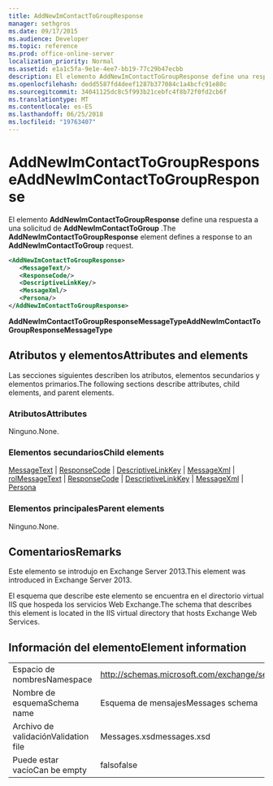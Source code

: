 ```yaml
---
title: AddNewImContactToGroupResponse
manager: sethgros
ms.date: 09/17/2015
ms.audience: Developer
ms.topic: reference
ms.prod: office-online-server
localization_priority: Normal
ms.assetid: e1a1c5fa-9e1e-4ee7-bb19-77c29b47ecbb
description: El elemento AddNewImContactToGroupResponse define una respuesta a una solicitud de AddNewImContactToGroup.
ms.openlocfilehash: dedd5587fd4deef1287b377084c1a4bcfc91e80c
ms.sourcegitcommit: 34041125dc8c5f993b21cebfc4f8b72f0fd2cb6f
ms.translationtype: MT
ms.contentlocale: es-ES
ms.lasthandoff: 06/25/2018
ms.locfileid: "19763407"
---
```

# <a name="addnewimcontacttogroupresponse"></a><span data-ttu-id="90ebc-103">AddNewImContactToGroupResponse</span><span class="sxs-lookup"><span data-stu-id="90ebc-103">AddNewImContactToGroupResponse</span></span>

<span data-ttu-id="90ebc-104">El elemento **AddNewImContactToGroupResponse** define una respuesta a una solicitud de **AddNewImContactToGroup** .</span><span class="sxs-lookup"><span data-stu-id="90ebc-104">The **AddNewImContactToGroupResponse** element defines a response to an **AddNewImContactToGroup** request.</span></span> 
  
```XML
<AddNewImContactToGroupResponse>
   <MessageText/>
   <ResponseCode/>
   <DescriptiveLinkKey/>
   <MessageXml/>
   <Persona/>
</AddNewImContactToGroupResponse>
```

 <span data-ttu-id="90ebc-105">**AddNewImContactToGroupResponseMessageType**</span><span class="sxs-lookup"><span data-stu-id="90ebc-105">**AddNewImContactToGroupResponseMessageType**</span></span>
## <a name="attributes-and-elements"></a><span data-ttu-id="90ebc-106">Atributos y elementos</span><span class="sxs-lookup"><span data-stu-id="90ebc-106">Attributes and elements</span></span>

<span data-ttu-id="90ebc-107">Las secciones siguientes describen los atributos, elementos secundarios y elementos primarios.</span><span class="sxs-lookup"><span data-stu-id="90ebc-107">The following sections describe attributes, child elements, and parent elements.</span></span>
  
### <a name="attributes"></a><span data-ttu-id="90ebc-108">Atributos</span><span class="sxs-lookup"><span data-stu-id="90ebc-108">Attributes</span></span>

<span data-ttu-id="90ebc-109">Ninguno.</span><span class="sxs-lookup"><span data-stu-id="90ebc-109">None.</span></span>
  
### <a name="child-elements"></a><span data-ttu-id="90ebc-110">Elementos secundarios</span><span class="sxs-lookup"><span data-stu-id="90ebc-110">Child elements</span></span>

<span data-ttu-id="90ebc-111">[MessageText](messagetext.md) | [ResponseCode](responsecode.md) | [DescriptiveLinkKey](descriptivelinkkey.md) | [MessageXml](messagexml.md) | [rol](persona.md)</span><span class="sxs-lookup"><span data-stu-id="90ebc-111">[MessageText](messagetext.md) | [ResponseCode](responsecode.md) | [DescriptiveLinkKey](descriptivelinkkey.md) | [MessageXml](messagexml.md) | [Persona](persona.md)</span></span>
  
### <a name="parent-elements"></a><span data-ttu-id="90ebc-112">Elementos principales</span><span class="sxs-lookup"><span data-stu-id="90ebc-112">Parent elements</span></span>

<span data-ttu-id="90ebc-113">Ninguno.</span><span class="sxs-lookup"><span data-stu-id="90ebc-113">None.</span></span>
  
## <a name="remarks"></a><span data-ttu-id="90ebc-114">Comentarios</span><span class="sxs-lookup"><span data-stu-id="90ebc-114">Remarks</span></span>

<span data-ttu-id="90ebc-115">Este elemento se introdujo en Exchange Server 2013.</span><span class="sxs-lookup"><span data-stu-id="90ebc-115">This element was introduced in Exchange Server 2013.</span></span>
  
<span data-ttu-id="90ebc-116">El esquema que describe este elemento se encuentra en el directorio virtual IIS que hospeda los servicios Web Exchange.</span><span class="sxs-lookup"><span data-stu-id="90ebc-116">The schema that describes this element is located in the IIS virtual directory that hosts Exchange Web Services.</span></span>
  
## <a name="element-information"></a><span data-ttu-id="90ebc-117">Información del elemento</span><span class="sxs-lookup"><span data-stu-id="90ebc-117">Element information</span></span>

|||
|:-----|:-----|
|<span data-ttu-id="90ebc-118">Espacio de nombres</span><span class="sxs-lookup"><span data-stu-id="90ebc-118">Namespace</span></span>  <br/> |http://schemas.microsoft.com/exchange/services/2006/messages  <br/> |
|<span data-ttu-id="90ebc-119">Nombre de esquema</span><span class="sxs-lookup"><span data-stu-id="90ebc-119">Schema name</span></span>  <br/> |<span data-ttu-id="90ebc-120">Esquema de mensajes</span><span class="sxs-lookup"><span data-stu-id="90ebc-120">Messages schema</span></span>  <br/> |
|<span data-ttu-id="90ebc-121">Archivo de validación</span><span class="sxs-lookup"><span data-stu-id="90ebc-121">Validation file</span></span>  <br/> |<span data-ttu-id="90ebc-122">Messages.xsd</span><span class="sxs-lookup"><span data-stu-id="90ebc-122">messages.xsd</span></span>  <br/> |
|<span data-ttu-id="90ebc-123">Puede estar vacío</span><span class="sxs-lookup"><span data-stu-id="90ebc-123">Can be empty</span></span>  <br/> |<span data-ttu-id="90ebc-124">falso</span><span class="sxs-lookup"><span data-stu-id="90ebc-124">false</span></span>  <br/> |
   

